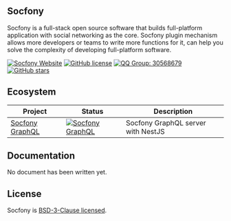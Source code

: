 ## Socfony

Socfony is a full-stack open source software that builds full-platform application with social networking as the core. Socfony plugin mechanism allows more developers or teams to write more functions for it, can help you solve the complexity of developing full-platform software.

[![Socfony Website](https://img.shields.io/badge/website-socfony.com-0076D6?style=for-the-badge)](https://socfony.com)
[![GitHub license](https://img.shields.io/github/license/socfony/socfony?style=for-the-badge)](https://opensource.org/licenses/BSD-3-Clause)
[![QQ Group: 30568679](https://img.shields.io/badge/qq%20group-30568679-eb1923?logo=tencent-qq&style=for-the-badge)](https://qm.qq.com/cgi-bin/qm/qr?k=yORvTv7AvoAvpsjL3OOHgrNNZplYh1NN&jump_from=webapi)
[![GitHub stars](https://img.shields.io/github/stars/socfony/socfony-app?color=6100A5&logo=github&style=for-the-badge)](https://github.com/socfony/socfony-app/stargazers)

## Ecosystem

| Project | Status | Description |
|---------|--------|-------------|
| [Socfony GraphQL](https://github.com/socfony/socfony) |  [![Socfony GraphQL](https://img.shields.io/badge/nestjs-wip-0076D6?style=for-the-badge&logo=nestjs)](https://github.com/socfony/socfony) | Socfony GraphQL server with NestJS |


## Documentation

No document has been written yet.

## License

Socfony is [BSD-3-Clause licensed](https://opensource.org/licenses/BSD-3-Clause).

